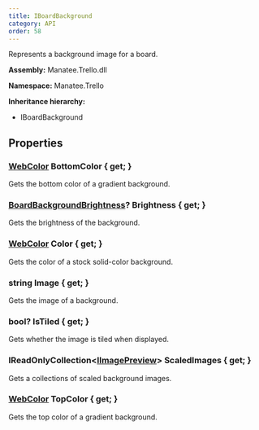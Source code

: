 ```yaml
---
title: IBoardBackground
category: API
order: 58
---
```


Represents a background image for a board.

**Assembly:** Manatee.Trello.dll

**Namespace:** Manatee.Trello

**Inheritance hierarchy:**

- IBoardBackground

## Properties

### [WebColor](../WebColor#webcolor) BottomColor { get; }

Gets the bottom color of a gradient background.

### [BoardBackgroundBrightness](../BoardBackgroundBrightness#boardbackgroundbrightness)? Brightness { get; }

Gets the brightness of the background.

### [WebColor](../WebColor#webcolor) Color { get; }

Gets the color of a stock solid-color background.

### string Image { get; }

Gets the image of a background.

### bool? IsTiled { get; }

Gets whether the image is tiled when displayed.

### IReadOnlyCollection&lt;[IImagePreview](../IImagePreview#iimagepreview)&gt; ScaledImages { get; }

Gets a collections of scaled background images.

### [WebColor](../WebColor#webcolor) TopColor { get; }

Gets the top color of a gradient background.

